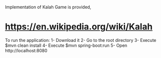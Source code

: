 Implementation of Kalah Game is provided,

# https://en.wikipedia.org/wiki/Kalah

To run the application:
 1- Download it
 2- Go to the root directory
 3- Execute $mvn clean install
 4- Execute $mvn spring-boot:run
 5- Open http://localhost:8080




